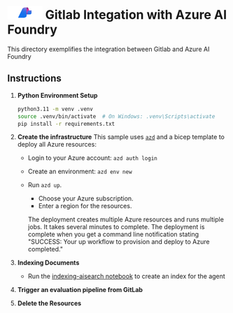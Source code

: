 # <img src="./utils/media/ai_foundry.png" alt="Azure Foundry" style="width:80px;height:30px;"/> Gitlab Integation with Azure AI Foundry

This directory exemplifies the integration between Gitlab and Azure AI Foundry

## Instructions

1. **Python Environment Setup**
   ```bash
   python3.11 -m venv .venv
   source .venv/bin/activate  # On Windows: .venv\Scripts\activate
   pip install -r requirements.txt
   ```

2. **Create the infrastructure**
This sample uses [`azd`](https://learn.microsoft.com/azure/developer/azure-developer-cli/) and a bicep template to deploy all Azure resources:

   - Login to your Azure account: `azd auth login`

   - Create an environment: `azd env new`

   - Run `azd up`.

      + Choose your Azure subscription.
      + Enter a region for the resources.

      The deployment creates multiple Azure resources and runs multiple jobs. It takes several minutes to complete. The deployment is complete when you get a command line notification stating "SUCCESS: Your up workflow to provision and deploy to Azure completed."

3. **Indexing Documents**
   - Run the  [indexing-aisearch notebook](notebooks/indexing-aisearch.ipynb) to create an index for the agent


4. **Trigger an evaluation pipeline from GitLab**


4. **Delete the Resources**
  

